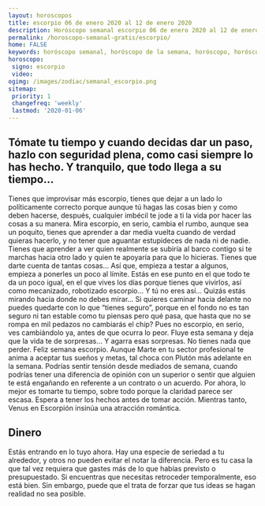 ```yaml
---
layout: horoscopos
title: escorpio 06 de enero 2020 al 12 de enero 2020 
description: Horóscopo semanal escorpio 06 de enero 2020 al 12 de enero 2020. Tómate tu tiempo y cuando decidas dar un paso, hazlo con seguridad plena, como casi siempre lo has hecho. Y tranquilo, que todo llega a su tiempo…
permalink: /horoscopo-semanal-gratis/escorpio/
home: FALSE
keywords: horóscopo semanal, horóscopo de la semana, horóscopo, horóscopo gratis,horóscopos, horóscopo esperanza gracia, horoscopos escorpio la semana, horóscopos gratis, Tarot, Astrologia, Zodíaco, escorpio, horoscopo gratis, semanal
horoscopo:
 signo: escorpio
 video:  
ogimg: /images/zodiac/semanal_escorpio.png
sitemap:
 priority: 1
 changefreq: 'weekly'
 lastmod: '2020-01-06'
---
```




## Tómate tu tiempo y cuando decidas dar un paso, hazlo con seguridad plena, como casi siempre lo has hecho. Y tranquilo, que todo llega a su tiempo…

Tienes que improvisar más escorpio, tienes que dejar a un lado lo políticamente correcto porque aunque tú hagas las cosas bien y como deben hacerse, después, cualquier imbécil te jode a ti la vida por hacer las cosas a su manera. Mira escorpio, en serio, cambia el rumbo, aunque sea un poquito, tienes que aprender a dar media vuelta cuando de verdad quieras hacerlo, y no tener que aguantar estupideces de nada ni de nadie. Tienes que aprender a ver quien realmente se subiría al barco contigo si te marchas hacia otro lado y quien te apoyaría para que lo hicieras. Tienes que darte cuenta de tantas cosas… Así que, empieza a testar a algunos, empieza a ponerles un poco al límite. Estás en ese punto en el que todo te da un poco igual, en el que vives los días porque tienes que vivirlos, así como mecanizado, robotizado escorpio… Y tú no eres así… Quizás estás mirando hacia donde no debes mirar… Si quieres caminar hacia delante no puedes quedarte con lo que “tienes seguro”, porque en el fondo no es tan seguro ni tan estable como tu piensas pero qué pasa, que hasta que no se rompa en mil pedazos no cambiarás el chip? Pues no escorpio, en serio, ves cambiándolo ya, antes de que ocurra lo peor. Fluye esta semana y deja que la vida te de sorpresas… Y agarra esas sorpresas. No tienes nada que perder. Feliz semana escorpio.
Aunque Marte en tu sector profesional te anima a aceptar tus sueños y metas, tal choca con Plutón más adelante en la semana. Podrías sentir tensión desde mediados de semana, cuando podrías tener una diferencia de opinión con un superior o sentir que alguien te está engañando en referente a un contrato o un acuerdo. Por ahora, lo mejor es tomarte tu tiempo, sobre todo porque la claridad parece ser escasa. Espera a tener los hechos antes de tomar acción. Mientras tanto, Venus en Escorpión insinúa una atracción romántica.

## Dinero

Estás entrando en lo tuyo ahora. Hay una especie de seriedad a tu alrededor, y otros no pueden evitar el notar la diferencia. Pero es tu casa la que tal vez requiera que gastes más de lo que habías previsto o presupuestado. Si encuentras que necesitas retroceder temporalmente, eso está bien. Sin embargo, puede que el trata de forzar que tus ideas se hagan realidad no sea posible.